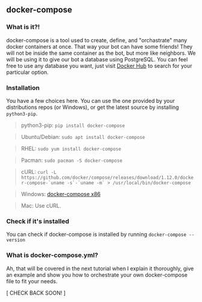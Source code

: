 ## docker-compose


### What is it?!
docker-compose is a tool used to create, define, and "orchastrate" many docker containers at once. That way your bot can have some friends! 
They will not be inside the same container as the bot, but more like neighbors.
We will be using it to give our bot a database using PostgreSQL. You can feel free to use any database you want, just visit [Docker Hub](https://hub.docker.com) to search for your particular option.


### Installation
You have a few choices here. You can use the one provided by your distributions repos (or Windows), or get the latest source by installing ``python3-pip``.


   > python3-pip: ``pip install docker-compose``

   > Ubuntu/Debian: ``sudo apt install docker-compose``

   > RHEL: ``sudo yum install docker-compose``

   > Pacman: ``sudo pacman -S docker-compose``

   > cURL: ``curl -L https://github.com/docker/compose/releases/download/1.12.0/docker-compose-`uname -s`-`uname -m` > /usr/local/bin/docker-compose``

   > Windows: [docker-compose x86](https://github.com/docker/compose/releases/download/1.12.0/docker-compose-Windows-x86_64.exe)

   > Mac: Use cURL.


### Check if it's installed
You can check if docker-compose is installed by running ``docker-compose --version``


### What is docker-compose.yml?
Ah, that will be covered in the next tutorial when I explain it thoroughly, give an example and show you how to orchestrate your own docker-compose file to fit your needs. 


[ CHECK BACK SOON! ]
